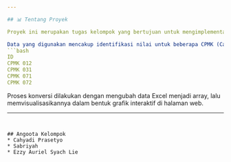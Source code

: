 ```yaml
---

## 📊 Tentang Proyek

Proyek ini merupakan tugas kelompok yang bertujuan untuk mengimplementasikan data dari file Excel ke dalam bentuk visualisasi grafik. Seluruh proses dilakukan tanpa menggunakan library eksternal, baik di sisi backend (Python) maupun frontend (HTML, CSS, JavaScript).

Data yang digunakan mencakup identifikasi nilai untuk beberapa CPMK (Capaian Pembelajaran Mata Kuliah), yaitu:
```bash
ID
CPMK 012
CPMK 031
CPMK 071
CPMK 072
```
Proses konversi dilakukan dengan mengubah data Excel menjadi array, lalu memvisualisasikannya dalam bentuk grafik interaktif di halaman web.

---
```


## Angoota Kelompok
* Cahyadi Prasetyo
* Sabriyah
* Ezzy Auriel Syach Lie


